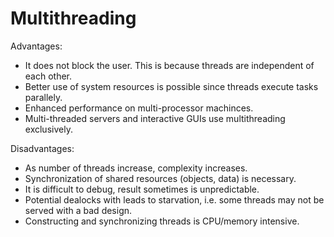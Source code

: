 

# Multithreading

Advantages:
- It does not block the user. This is because threads are independent of each other.
- Better use of system resources is possible since threads execute tasks parallely.
- Enhanced performance on multi-processor machinces.
- Multi-threaded servers and interactive GUIs use multithreading exclusively.

Disadvantages:
- As number of threads increase, complexity increases.
- Synchronization of shared resources (objects, data) is necessary.
- It is difficult to debug, result sometimes is unpredictable.
- Potential dealocks with leads to starvation, i.e. some threads may not be served with a bad design.
- Constructing and synchronizing threads is CPU/memory intensive.
